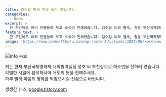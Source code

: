```yaml
---
title: 김수길 별세 부고 소식 알립니다.
categories:
  - News
excerpt: >
  한 주간에도 여러 인물들의 부고 소식이 전해졌습니다. 김수길 씨의 별세, 정윤 부산국제영화제 대외협력실장 성호 씨의 부친상, 이병훈 전 프로야구 해설위원의 별세, 임경택 씨의 별세, 그리고 최영익 씨의 별세가 알려졌습니다. 이들의 발인 일정과 연락처는 각각 다르니 참고해 주시기 바랍니다.
feature_text: >
  한 주간에도 여러 인물들의 부고 소식이 전해졌습니다. 김수길 씨의 별세, 정윤 부산국제영화제 대외협력실장 성호 씨의 부친상, 이병훈 전 프로야구 해설위원의 별세, 임경택 씨의 별세, 그리고 최영익 씨의 별세가 알려졌습니다. 이들의 발인 일정과 연락처는 각각 다르니 참고해 주시기 바랍니다.
image: 'https://www.behealthy4u.com/wp-content/uploads/2024/06/koreanews.jpg'
---
```


<p><img src="https://www.behealthy4u.com/wp-content/uploads/2024/06/koreanews.jpg" alt="info 속보" /></p>

<p>저는 현재 부산국제영화제 대외협력실장 성호 씨 부친상으로 하소연을 전하러 왔습니다. 각별한 시일에 참석하시어 애도의 뜻을 전해주세요.</br>
하루 빨리 마음의 평화를 되찾으시길 진심으로 바랍니다.</p>
생생한 뉴스, <a href="https://qoogle.tistory.com" rel="dofollow">qoogle.tistory.com</a>



